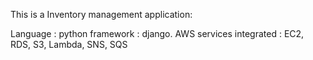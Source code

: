 This is a Inventory management application:

Language : python
framework : django.
AWS services integrated : EC2, RDS, S3, Lambda, SNS, SQS

